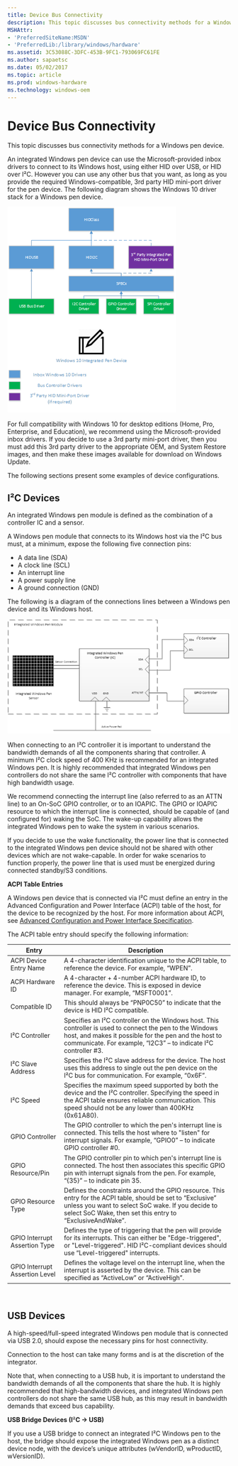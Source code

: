 ```yaml
---
title: Device Bus Connectivity
description: This topic discusses bus connectivity methods for a Windows pen device.
MSHAttr:
- 'PreferredSiteName:MSDN'
- 'PreferredLib:/library/windows/hardware'
ms.assetid: 3C53088C-3DFC-453B-9FC1-793069FC61FE
ms.author: sapaetsc
ms.date: 05/02/2017
ms.topic: article
ms.prod: windows-hardware
ms.technology: windows-oem
---
```


# Device Bus Connectivity


This topic discusses bus connectivity methods for a Windows pen device.

An integrated Windows pen device can use the Microsoft-provided inbox drivers to connect to its Windows host, using either HID over USB, or HID over I²C. However you can use any other bus that you want, as long as you provide the required Windows-compatible, 3rd party HID mini-port driver for the pen device. The following diagram shows the Windows 10 driver stack for a Windows pen device.

![diagram showing the windows 10 driver stack for a windows pen device.](../images/win10-pen-drv-stack.png)

For full compatibility with Windows 10 for desktop editions (Home, Pro, Enterprise, and Education), we recommend using the Microsoft-provided inbox drivers. If you decide to use a 3rd party mini-port driver, then you must add this 3rd party driver to the appropriate OEM, and System Restore images, and then make these images available for download on Windows Update.

The following sections present some examples of device configurations.

## <a href="" id="i2c-devices"></a>I²C Devices


An integrated Windows pen module is defined as the combination of a controller IC and a sensor.

A Windows pen module that connects to its Windows host via the I²C bus must, at a minimum, expose the following five connection pins:

-   A data line (SDA)
-   A clock line (SCL)
-   An interrupt line
-   A power supply line
-   A ground connection (GND)

The following is a diagram of the connections lines between a Windows pen device and its Windows host.

![diagram showing the connections lines between a windows pen device and its windows host.](../images/pen-i2c-connection.png)

When connecting to an I²C controller it is important to understand the bandwidth demands of all the components sharing that controller. A minimum I²C clock speed of 400 KHz is recommended for an integrated Windows pen. It is highly recommended that integrated Windows pen controllers do not share the same I²C controller with components that have high bandwidth usage.

We recommend connecting the interrupt line (also referred to as an ATTN line) to an On-SoC GPIO controller, or to an IOAPIC. The GPIO or IOAPIC resource to which the interrupt line is connected, should be capable of (and configured for) waking the SoC. The wake-up capability allows the integrated Windows pen to wake the system in various scenarios.

If you decide to use the wake functionality, the power line that is connected to the integrated Windows pen device should not be shared with other devices which are not wake-capable. In order for wake scenarios to function properly, the power line that is used must be energized during connected standby/S3 conditions.

**ACPI Table Entries**

A Windows pen device that is connected via I²C must define an entry in the Advanced Configuration and Power Interface (ACPI) table of the host, for the device to be recognized by the host. For more information about ACPI, see [Advanced Configuration and Power Interface Specification](http://www.acpi.info/spec.htm).

The ACPI table entry should specify the following information:

| Entry                          | Description                                                                                                                                                                                                                           |
|--------------------------------|---------------------------------------------------------------------------------------------------------------------------------------------------------------------------------------------------------------------------------------|
| ACPI Device Entry Name         | A 4-character identification unique to the ACPI table, to reference the device. For example, “WPEN”.                                                                                                                                  |
| ACPI Hardware ID               | A 4-character + 4-number ACPI hardware ID, to reference the device. This is exposed in device manager. For example, “MSFT0001”.                                                                                                       |
| Compatible ID                  | This should always be “PNP0C50” to indicate that the device is HID I²C compatible.                                                                                                                                                    |
| I²C Controller                 | Specifies an I²C controller on the Windows host. This controller is used to connect the pen to the Windows host, and makes it possible for the pen and the host to communicate. For example, “I2C3” – to indicate I²C controller \#3. |
| I²C Slave Address              | Specifies the I²C slave address for the device. The host uses this address to single out the pen device on the I²C bus for communication. For example, “0x6F”.                                                                        |
| I²C Speed                      | Specifies the maximum speed supported by both the device and the I²C controller. Specifying the speed in the ACPI table ensures reliable communication. This speed should not be any lower than 400KHz (0x61A80).                     |
| GPIO Controller                | The GPIO controller to which the pen's interrupt line is connected. This tells the host where to "listen" for interrupt signals. For example, “GPIO0” – to indicate GPIO controller \#0.                                              |
| GPIO Resource/Pin              | The GPIO controller pin to which pen's interrupt line is connected. The host then associates this specific GPIO pin with interrupt signals from the pen. For example, “{35}” – to indicate pin 35.                                    |
| GPIO Resource Type             | Defines the constraints around the GPIO resource. This entry for the ACPI table, should be set to “Exclusive” unless you want to select SoC wake. If you decide to select SoC Wake, then set this entry to “ExclusiveAndWake”.        |
| GPIO Interrupt Assertion Type  | Defines the type of triggering that the pen will provide for its interrupts. This can either be "Edge-triggered", or "Level-triggered". HID I²C-compliant devices should use “Level-triggered" interrupts.                            |
| GPIO Interrupt Assertion Level | Defines the voltage level on the interrupt line, when the interrupt is asserted by the device. This can be specified as “ActiveLow” or “ActiveHigh”.                                                                                  |

 

## USB Devices


A high-speed/full-speed integrated Windows pen module that is connected via USB 2.0, should expose the necessary pins for host connectivity.

Connection to the host can take many forms and is at the discretion of the integrator.

Note that, when connecting to a USB hub, it is important to understand the bandwidth demands of all the components that share the hub. It is highly recommended that high-bandwidth devices, and integrated Windows pen controllers do not share the same USB hub, as this may result in bandwidth demands that exceed bus capability.

**USB Bridge Devices (I**²**C -&gt; USB)**

If you use a USB bridge to connect an integrated I²C Windows pen to the host, the bridge should expose the integrated Windows pen as a distinct device node, with the device’s unique attributes (wVendorID, wProductID, wVersionID).
